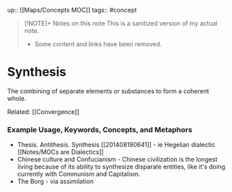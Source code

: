 up:: [[Maps/Concepts MOC]]
tags:: #concept 

> [!NOTE]+ Notes on this note
> This is a sanitized version of my actual note. 
> - Some content and links have been removed.

# Synthesis
 The combining of separate elements or substances to form a coherent whole.
 
 Related: [[Convergence]]
 
### Example Usage, Keywords, Concepts, and Metaphors
- Thesis. Antithesis. Synthesis [[201408190641]] - ie Hegelian dialectic [[Notes/MOCs are Dialectics]]
- Chinese culture and Confucianism - Chinese civilization is the longest living because of its ability to synthesize disparate entities, like it's doing currently with Communism and Capitalism.
- The Borg - via assimilation
